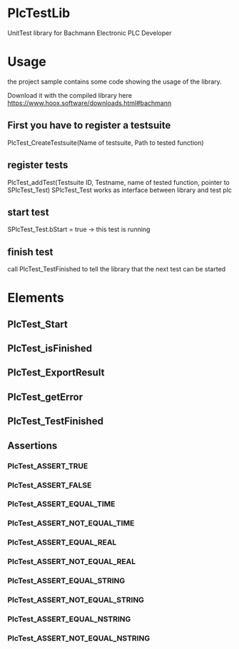 # PlcTestLib
UnitTest library for Bachmann Electronic PLC Developer

# Usage

the project sample contains some code showing the
usage of the library.

Download it with the compiled library here
https://www.hoox.software/downloads.html#bachmann

## First you have to register a testsuite 

PlcTest_CreateTestsuite(Name of testsuite, Path to tested function)

## register tests 

PlcTest_addTest(Testsuite ID, Testname, name of tested function, pointer to SPlcTest_Test)
SPlcTest_Test works as interface between library and test plc

## start test

SPlcTest_Test.bStart = true -> this test is running

## finish test

call PlcTest_TestFinished to tell the library that the next test can be
started

# Elements

## PlcTest_Start

## PlcTest_isFinished

## PlcTest_ExportResult

## PlcTest_getError

## PlcTest_TestFinished

## Assertions

### PlcTest_ASSERT_TRUE

### PlcTest_ASSERT_FALSE

### PlcTest_ASSERT_EQUAL_TIME

### PlcTest_ASSERT_NOT_EQUAL_TIME

### PlcTest_ASSERT_EQUAL_REAL

### PlcTest_ASSERT_NOT_EQUAL_REAL

### PlcTest_ASSERT_EQUAL_STRING

### PlcTest_ASSERT_NOT_EQUAL_STRING

### PlcTest_ASSERT_EQUAL_NSTRING

### PlcTest_ASSERT_NOT_EQUAL_NSTRING



